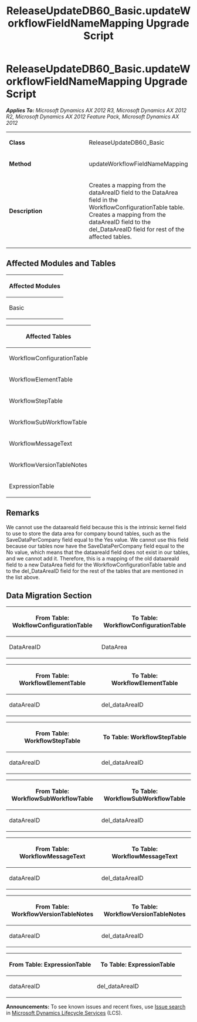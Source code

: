 ﻿---
title: ReleaseUpdateDB60_Basic.updateWorkflowFieldNameMapping Upgrade Script
TOCTitle: ReleaseUpdateDB60_Basic.updateWorkflowFieldNameMapping Upgrade Script
ms:assetid: d17e7f5e-27ae-92ae-ba94-2b371a5a1ace
ms:mtpsurl: https://msdn.microsoft.com/en-us/library/JJ686932(v=AX.60)
ms:contentKeyID: 49711382
ms.date: 05/18/2015
mtps_version: v=AX.60
---

# ReleaseUpdateDB60\_Basic.updateWorkflowFieldNameMapping Upgrade Script 


_**Applies To:** Microsoft Dynamics AX 2012 R3, Microsoft Dynamics AX 2012 R2, Microsoft Dynamics AX 2012 Feature Pack, Microsoft Dynamics AX 2012_

<table>
<colgroup>
<col style="width: 50%" />
<col style="width: 50%" />
</colgroup>
<tbody>
<tr class="odd">
<td><p><strong>Class</strong></p></td>
<td><p>ReleaseUpdateDB60_Basic</p></td>
</tr>
<tr class="even">
<td><p><strong>Method</strong></p></td>
<td><p>updateWorkflowFieldNameMapping</p></td>
</tr>
<tr class="odd">
<td><p><strong>Description</strong></p></td>
<td><p>Creates a mapping from the dataAreaID field to the DataArea field in the WorkflowConfigurationTable table. Creates a mapping from the dataAreaID field to the del_DataAreaID field for rest of the affected tables.</p></td>
</tr>
</tbody>
</table>


## Affected Modules and Tables

<table>
<colgroup>
<col style="width: 100%" />
</colgroup>
<thead>
<tr class="header">
<th><p>Affected Modules</p></th>
</tr>
</thead>
<tbody>
<tr class="odd">
<td><p>Basic</p></td>
</tr>
</tbody>
</table>


<table>
<colgroup>
<col style="width: 100%" />
</colgroup>
<thead>
<tr class="header">
<th><p>Affected Tables</p></th>
</tr>
</thead>
<tbody>
<tr class="odd">
<td><p>WorkflowConfigurationTable</p></td>
</tr>
<tr class="even">
<td><p>WorkflowElementTable</p></td>
</tr>
<tr class="odd">
<td><p>WorkflowStepTable</p></td>
</tr>
<tr class="even">
<td><p>WorkflowSubWorkflowTable</p></td>
</tr>
<tr class="odd">
<td><p>WorkflowMessageText</p></td>
</tr>
<tr class="even">
<td><p>WorkflowVersionTableNotes</p></td>
</tr>
<tr class="odd">
<td><p>ExpressionTable</p></td>
</tr>
</tbody>
</table>


## Remarks

We cannot use the dataareaId field because this is the intrinsic kernel field to use to store the data area for company bound tables, such as the SaveDataPerCompany field equal to the Yes value. We cannot use this field because our tables now have the SaveDataPerCompany field equal to the No value, which means that the dataareaId field does not exist in our tables, and we cannot add it. Therefore, this is a mapping of the old dataareaId field to a new DataArea field for the WorkflowConfigurationTable table and to the del\_DataAreaID field for the rest of the tables that are mentioned in the list above.

## Data Migration Section

<table>
<colgroup>
<col style="width: 50%" />
<col style="width: 50%" />
</colgroup>
<thead>
<tr class="header">
<th><p>From Table: WokflowConfigurationTable</p></th>
<th><p>To Table: WorkflowConfigurationTable</p></th>
</tr>
</thead>
<tbody>
<tr class="odd">
<td><p>DataAreaID</p></td>
<td><p>DataArea</p></td>
</tr>
</tbody>
</table>


<table>
<colgroup>
<col style="width: 50%" />
<col style="width: 50%" />
</colgroup>
<thead>
<tr class="header">
<th><p>From Table: WorkflowElementTable</p></th>
<th><p>To Table: WorkflowElementTable</p></th>
</tr>
</thead>
<tbody>
<tr class="odd">
<td><p>dataAreaID</p></td>
<td><p>del_dataAreaID</p></td>
</tr>
</tbody>
</table>


<table>
<colgroup>
<col style="width: 50%" />
<col style="width: 50%" />
</colgroup>
<thead>
<tr class="header">
<th><p>From Table: WorkflowStepTable</p></th>
<th><p>To Table: WorkflowStepTable</p></th>
</tr>
</thead>
<tbody>
<tr class="odd">
<td><p>dataAreaID</p></td>
<td><p>del_dataAreaID</p></td>
</tr>
</tbody>
</table>


<table>
<colgroup>
<col style="width: 50%" />
<col style="width: 50%" />
</colgroup>
<thead>
<tr class="header">
<th><p>From Table: WorkflowSubWorkflowTable</p></th>
<th><p>To Table: WorkflowSubWorkflowTable</p></th>
</tr>
</thead>
<tbody>
<tr class="odd">
<td><p>dataAreaID</p></td>
<td><p>del_dataAreaID</p></td>
</tr>
</tbody>
</table>


<table>
<colgroup>
<col style="width: 50%" />
<col style="width: 50%" />
</colgroup>
<thead>
<tr class="header">
<th><p>From Table: WorkflowMessageText</p></th>
<th><p>To Table: WorkflowMessageText</p></th>
</tr>
</thead>
<tbody>
<tr class="odd">
<td><p>dataAreaID</p></td>
<td><p>del_dataAreaID</p></td>
</tr>
</tbody>
</table>


<table>
<colgroup>
<col style="width: 50%" />
<col style="width: 50%" />
</colgroup>
<thead>
<tr class="header">
<th><p>From Table: WorkflowVersionTableNotes</p></th>
<th><p>To Table: WorkflowVersionTableNotes</p></th>
</tr>
</thead>
<tbody>
<tr class="odd">
<td><p>dataAreaID</p></td>
<td><p>del_dataAreaID</p></td>
</tr>
</tbody>
</table>


<table>
<colgroup>
<col style="width: 50%" />
<col style="width: 50%" />
</colgroup>
<thead>
<tr class="header">
<th><p>From Table: ExpressionTable</p></th>
<th><p>To Table: ExpressionTable</p></th>
</tr>
</thead>
<tbody>
<tr class="odd">
<td><p>dataAreaID</p></td>
<td><p>del_dataAreaID</p></td>
</tr>
</tbody>
</table>

  
**Announcements:** To see known issues and recent fixes, use [Issue search](http://go.microsoft.com/fwlink/?linkid=389258) in [Microsoft Dynamics Lifecycle Services](http://go.microsoft.com/fwlink/?linkid=306505) (LCS).

